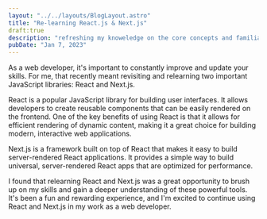 ```yaml
---
layout: "../../layouts/BlogLayout.astro"
title: "Re-learning React.js & Next.js"
draft:true
description: "refreshing my knoweledge on the core concepts and familiarizing myself with any update or change that have occured since the last time i worked with them."
pubDate: "Jan 7, 2023"
---
```



As a web developer, it's important to constantly improve and update your skills. For me, that recently meant revisiting and relearning two important JavaScript libraries: React and Next.js.

React is a popular JavaScript library for building user interfaces. It allows developers to create reusable components that can be easily rendered on the frontend. One of the key benefits of using React is that it allows for efficient rendering of dynamic content, making it a great choice for building modern, interactive web applications.

Next.js is a framework built on top of React that makes it easy to build server-rendered React applications. It provides a simple way to build universal, server-rendered React apps that are optimized for performance.

I found that relearning React and Next.js was a great opportunity to brush up on my skills and gain a deeper understanding of these powerful tools. It's been a fun and rewarding experience, and I'm excited to continue using React and Next.js in my work as a web developer.